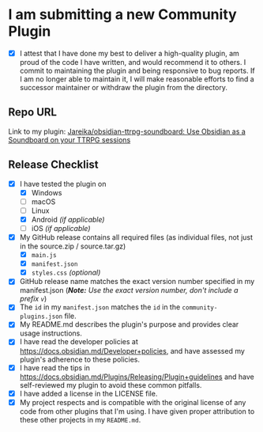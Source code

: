 # I am submitting a new Community Plugin

- [x] I attest that I have done my best to deliver a high-quality plugin, am proud of the code I have written, and would recommend it to others. I commit to maintaining the plugin and being responsive to bug reports. If I am no longer able to maintain it, I will make reasonable efforts to find a successor maintainer or withdraw the plugin from the directory.

## Repo URL

<!--- Paste a link to your repo here for easy access -->
Link to my plugin: [Jareika/obsidian-ttrpg-soundboard: Use Obsidian as a Soundboard on your TTRPG sessions](https://github.com/Jareika/obsidian-ttrpg-soundboard)

## Release Checklist
- [x] I have tested the plugin on
  - [x]  Windows
  - [ ]  macOS
  - [ ]  Linux
  - [x]  Android _(if applicable)_
  - [ ]  iOS _(if applicable)_
- [x] My GitHub release contains all required files (as individual files, not just in the source.zip / source.tar.gz)
  - [x] `main.js`
  - [x] `manifest.json`
  - [x] `styles.css` _(optional)_
- [x] GitHub release name matches the exact version number specified in my manifest.json (_**Note:** Use the exact version number, don't include a prefix `v`_)
- [x] The `id` in my `manifest.json` matches the `id` in the `community-plugins.json` file.
- [x] My README.md describes the plugin's purpose and provides clear usage instructions.
- [x] I have read the developer policies at https://docs.obsidian.md/Developer+policies, and have assessed my plugin's adherence to these policies.
- [x] I have read the tips in https://docs.obsidian.md/Plugins/Releasing/Plugin+guidelines and have self-reviewed my plugin to avoid these common pitfalls.
- [x] I have added a license in the LICENSE file.
- [x] My project respects and is compatible with the original license of any code from other plugins that I'm using.
      I have given proper attribution to these other projects in my `README.md`.
